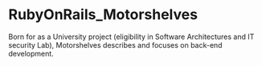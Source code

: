 # RubyOnRails_Motorshelves
Born for as a University project (eligibility in Software Architectures and IT security Lab), Motorshelves describes and focuses on back-end development.
